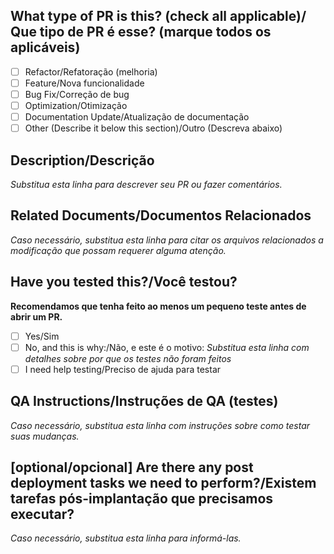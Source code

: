 

## What type of PR is this? (check all applicable)/ Que tipo de PR é esse? (marque todos os aplicáveis)

- [ ] Refactor/Refatoração (melhoria)
- [ ] Feature/Nova funcionalidade
- [ ] Bug Fix/Correção de bug
- [ ] Optimization/Otimização
- [ ] Documentation Update/Atualização de documentação
- [ ] Other (Describe it below this section)/Outro (Descreva abaixo)

## Description/Descrição

_Substitua esta linha para descrever seu PR ou fazer comentários._

## Related Documents/Documentos Relacionados

_Caso necessário, substitua esta linha para citar os arquivos relacionados a modificação que possam requerer alguma atenção._

## Have you tested this?/Você testou?
**Recomendamos que tenha feito ao menos um pequeno teste antes de abrir um PR.**

- [ ] Yes/Sim
- [ ] No, and this is why:/Não, e este é o motivo: _Substitua esta linha com detalhes sobre por que os testes não foram feitos_
- [ ] I need help testing/Preciso de ajuda para testar

## QA Instructions/Instruções de QA (testes)

_Caso necessário, substitua esta linha com instruções sobre como testar suas mudanças._


## [optional/opcional] Are there any post deployment tasks we need to perform?/Existem tarefas pós-implantação que precisamos executar?  

_Caso necessário, substitua esta linha para informá-las._

